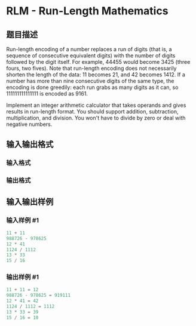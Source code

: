# RLM - Run-Length Mathematics

## 题目描述

Run-length encoding of a number replaces a run of digits (that is, a sequence of consecutive equivalent digits) with the number of digits followed by the digit itself. For example, 44455 would become 3425 (three fours, two fives). Note that run-length encoding does not necessarily shorten the length of the data: 11 becomes 21, and 42 becomes 1412. If a number has more than nine consecutive digits of the same type, the encoding is done greedily: each run grabs as many digits as it can, so 111111111111111 is encoded as 9161.

Implement an integer arithmetic calculator that takes operands and gives results in run-length format. You should support addition, subtraction, multiplication, and division. You won't have to divide by zero or deal with negative numbers.

## 输入输出格式

### 输入格式

### 输出格式

## 输入输出样例

### 输入样例 #1

```cpp
11 + 11
988726 - 978625
12 * 41
1124 / 1112
13 * 33
15 / 16
```


### 输出样例 #1

```cpp
11 + 11 = 12
988726 - 978625 = 919111
12 * 41 = 42
1124 / 1112 = 1112
13 * 33 = 39
15 / 16 = 10
```


